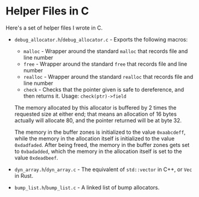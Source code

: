# Helper Files in C
Here's a set of helper files I wrote in C.

- `debug_allocator.h`/`debug_allocator.c` - Exports the following macros:

  - `malloc` - Wrapper around the standard `malloc` that records file and line number
  - `free` - Wrapper around the standard `free` that records file and line number
  - `realloc` - Wrapper around the standard `realloc` that records file and line number
  - `check` - Checks that the pointer given is safe to dereference, and then returns it.
    Usage: `check(ptr)->field`

  The memory allocated by this allocator is buffered by 2 times the requested size
  at either end; that means an allocation of 16 bytes actually will allocate 80,
  and the pointer returned will be at byte 32.

  The memory in the buffer zones is initialized to the value `0xaabcdeff`, while
  the memory in the allocation itself is initialized to the value `0xdadfaded`.
  After being freed, the memory in the buffer zones gets set to `0xbadadded`, which
  the memory in the allocation itself is set to the value `0xdeadbeef`.

- `dyn_array.h`/`dyn_array.c` - The equivalent of `std::vector` in C++, or `Vec`
  in Rust.
- `bump_list.h`/`bump_list.c` - A linked list of bump allocators.
